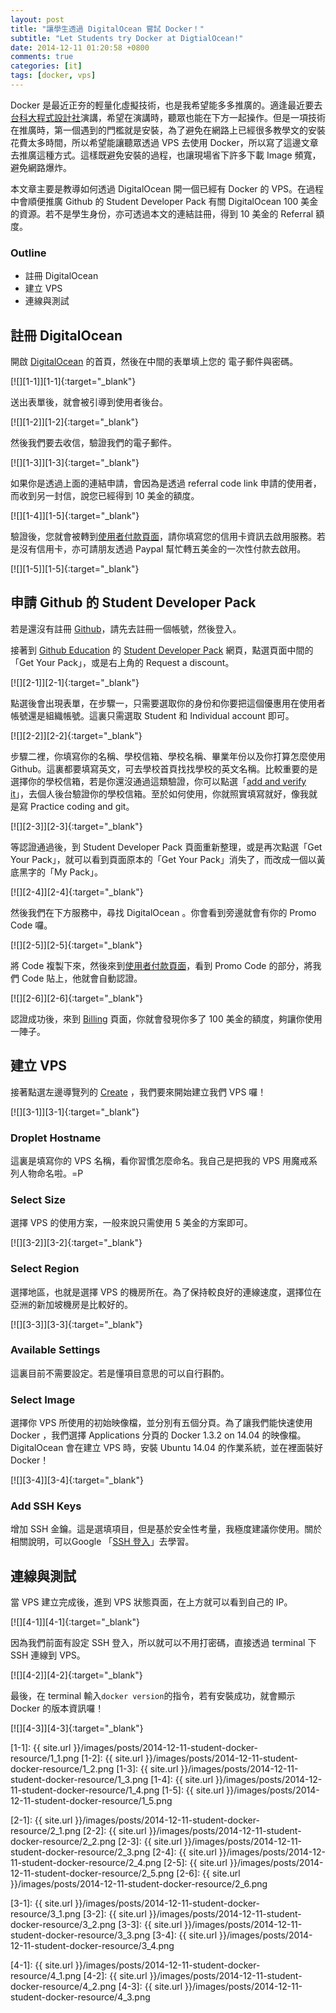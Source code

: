 ```yaml
---
layout: post
title: "讓學生透過 DigitalOcean 嘗試 Docker！"
subtitle: "Let Students try Docker at DigtialOcean!"
date: 2014-12-11 01:20:58 +0800
comments: true
categories: [it]
tags: [docker, vps]
---
```


Docker 是最近正夯的輕量化虛擬技術，也是我希望能多多推廣的。適逢最近要去[台科大程式設計社](http://ntustcoding.club/)演講，希望在演講時，聽眾也能在下方一起操作。但是一項技術在推廣時，第一個遇到的門檻就是安裝，為了避免在網路上已經很多教學文的安裝花費太多時間，所以希望能讓聽眾透過 VPS 去使用 Docker，所以寫了這邊文章去推廣這種方式。這樣既避免安裝的過程，也讓現場省下許多下載 Image 頻寬，避免網路爆炸。

本文章主要是教導如何透過 DigitalOcean 開一個已經有 Docker 的 VPS。在過程中會順便推廣 Github 的 Student Developer Pack 有關 DigitalOcean  100 美金的資源。若不是學生身份，亦可透過本文的連結註冊，得到 10 美金的 Referral 額度。

### Outline

- 註冊 DigitalOcean
- 建立 VPS
- 連線與測試

<!-- more -->

## 註冊 DigitalOcean
開啟 [DigitalOcean](http://goo.gl/P9rn2B) 的首頁，然後在中間的表單填上您的 電子郵件與密碼。

[![][1-1]][1-1]{:target="_blank"}

送出表單後，就會被引導到使用者後台。

[![][1-2]][1-2]{:target="_blank"}

然後我們要去收信，驗證我們的電子郵件。

[![][1-3]][1-3]{:target="_blank"}

如果你是透過上面的連結申請，會因為是透過 referral code link 申請的使用者，而收到另一封信，說您已經得到 10 美金的額度。

[![][1-4]][1-5]{:target="_blank"}

驗證後，您就會被轉到[使用者付款頁面](https://cloud.digitalocean.com/user_payment_profiles)，請你填寫您的信用卡資訊去啟用服務。若是沒有信用卡，亦可請朋友透過 Paypal 幫忙轉五美金的一次性付款去啟用。

[![][1-5]][1-5]{:target="_blank"}

## 申請 Github 的 Student Developer Pack
若是還沒有註冊 [Github]()，請先去註冊一個帳號，然後登入。

接著到 [Github Education]() 的 [Student Developer Pack]() 網頁，點選頁面中間的「Get Your Pack」，或是右上角的 Request a discount。

[![][2-1]][2-1]{:target="_blank"}

點選後會出現表單，在步驟一，只需要選取你的身份和你要把這個優惠用在使用者帳號還是組織帳號。這裏只需選取 Student 和 Individual account 即可。

[![][2-2]][2-2]{:target="_blank"}

步驟二裡，你填寫你的名稱、學校信箱、學校名稱、畢業年份以及你打算怎麼使用Github。這裏都要填寫英文，可去學校首頁找找學校的英文名稱。比較重要的是選擇你的學校信箱，若是你還沒通過這類驗證，你可以點選「[add and verify it](https://github.com/settings/emails)」，去個人後台驗證你的學校信箱。至於如何使用，你就照實填寫就好，像我就是寫 Practice coding and git。

[![][2-3]][2-3]{:target="_blank"}

等認證通過後，到 Student Developer Pack 頁面重新整理，或是再次點選「Get Your Pack」，就可以看到頁面原本的「Get Your Pack」消失了，而改成一個以黃底黑字的「My Pack」。

[![][2-4]][2-4]{:target="_blank"}

然後我們在下方服務中，尋找 DigitalOcean 。你會看到旁邊就會有你的 Promo Code 囉。

[![][2-5]][2-5]{:target="_blank"}

將 Code 複製下來，然後來到[使用者付款頁面](https://cloud.digitalocean.com/user_payment_profiles)，看到 Promo Code 的部分，將我們 Code 貼上，他就會自動認證。

[![][2-6]][2-6]{:target="_blank"}

認證成功後，來到 [Billing](https://cloud.digitalocean.com/billing) 頁面，你就會發現你多了 100 美金的額度，夠讓你使用一陣子。

## 建立 VPS
接著點選左邊導覽列的 [Create](https://cloud.digitalocean.com/droplets/new) ，我們要來開始建立我們 VPS 囉！

[![][3-1]][3-1]{:target="_blank"}

### Droplet Hostname
這裏是填寫你的 VPS 名稱，看你習慣怎麼命名。我自己是把我的 VPS 用魔戒系列人物命名啦。=P

### Select Size
選擇 VPS 的使用方案，一般來說只需使用 5 美金的方案即可。

[![][3-2]][3-2]{:target="_blank"}

### Select Region
選擇地區，也就是選擇 VPS 的機房所在。為了保持較良好的連線速度，選擇位在亞洲的新加坡機房是比較好的。

[![][3-3]][3-3]{:target="_blank"}

### Available Settings
這裏目前不需要設定。若是懂項目意思的可以自行斟酌。

### Select Image
選擇你 VPS 所使用的初始映像檔，並分別有五個分頁。為了讓我們能快速使用 Docker ，我們選擇 Applications 分頁的 Docker 1.3.2 on 14.04 的映像檔。DigitalOcean 會在建立 VPS 時，安裝 Ubuntu 14.04 的作業系統，並在裡面裝好 Docker！

[![][3-4]][3-4]{:target="_blank"}

### Add SSH Keys
增加 SSH 金鑰。這是選填項目，但是基於安全性考量，我極度建議你使用。關於相關說明，可以Google 「[SSH 登入](https://www.google.com.tw/webhp?#newwindow=1&q=SSH+%E7%99%BB%E5%85%A5)」去學習。

## 連線與測試
當 VPS 建立完成後，進到 VPS 狀態頁面，在上方就可以看到自己的 IP。

[![][4-1]][4-1]{:target="_blank"}

因為我們前面有設定 SSH 登入，所以就可以不用打密碼，直接透過 terminal 下 SSH 連線到 VPS。

[![][4-2]][4-2]{:target="_blank"}

最後，在 terminal 輸入`docker version`的指令，若有安裝成功，就會顯示 Docker 的版本資訊囉！

[![][4-3]][4-3]{:target="_blank"}

[1-1]: {{ site.url }}/images/posts/2014-12-11-student-docker-resource/1_1.png
[1-2]: {{ site.url }}/images/posts/2014-12-11-student-docker-resource/1_2.png
[1-3]: {{ site.url }}/images/posts/2014-12-11-student-docker-resource/1_3.png
[1-4]: {{ site.url }}/images/posts/2014-12-11-student-docker-resource/1_4.png
[1-5]: {{ site.url }}/images/posts/2014-12-11-student-docker-resource/1_5.png

[2-1]: {{ site.url }}/images/posts/2014-12-11-student-docker-resource/2_1.png
[2-2]: {{ site.url }}/images/posts/2014-12-11-student-docker-resource/2_2.png
[2-3]: {{ site.url }}/images/posts/2014-12-11-student-docker-resource/2_3.png
[2-4]: {{ site.url }}/images/posts/2014-12-11-student-docker-resource/2_4.png
[2-5]: {{ site.url }}/images/posts/2014-12-11-student-docker-resource/2_5.png
[2-6]: {{ site.url }}/images/posts/2014-12-11-student-docker-resource/2_6.png

[3-1]: {{ site.url }}/images/posts/2014-12-11-student-docker-resource/3_1.png
[3-2]: {{ site.url }}/images/posts/2014-12-11-student-docker-resource/3_2.png
[3-3]: {{ site.url }}/images/posts/2014-12-11-student-docker-resource/3_3.png
[3-4]: {{ site.url }}/images/posts/2014-12-11-student-docker-resource/3_4.png

[4-1]: {{ site.url }}/images/posts/2014-12-11-student-docker-resource/4_1.png
[4-2]: {{ site.url }}/images/posts/2014-12-11-student-docker-resource/4_2.png
[4-3]: {{ site.url }}/images/posts/2014-12-11-student-docker-resource/4_3.png

